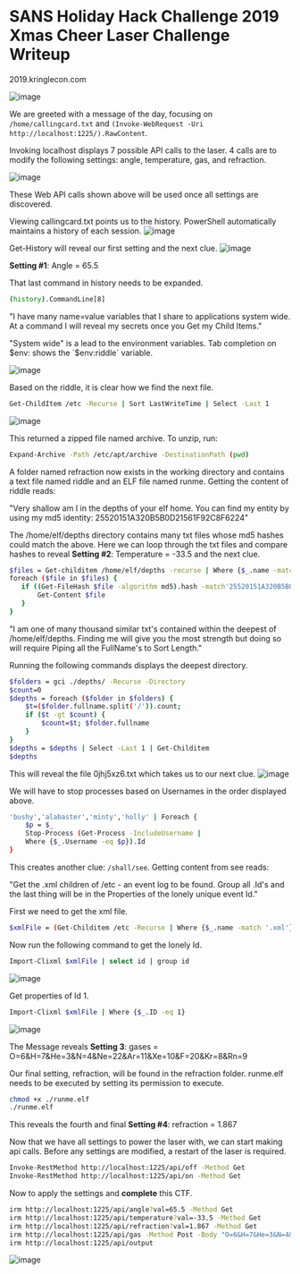 # SANS Holiday Hack Challenge 2019 Xmas Cheer Laser Challenge Writeup
2019.kringlecon.com

![image](https://user-images.githubusercontent.com/54376366/70858214-19df3e80-1ebb-11ea-8b3f-c229510aa309.png)

We are greeted with a message of the day, focusing on `/home/callingcard.txt` and `(Invoke-WebRequest -Uri http://localhost:1225/).RawContent`.

Invoking localhost displays 7 possible API calls to the laser. 4 calls are to modify the following settings: angle, temperature, gas, and refraction.

![image](https://user-images.githubusercontent.com/54376366/70858279-7727bf80-1ebc-11ea-8ea2-f0ba040596fb.png)

These Web API calls shown above will be used once all settings are discovered.

Viewing callingcard.txt points us to the history. PowerShell automatically maintains a history of each session. 
![image](https://user-images.githubusercontent.com/54376366/70858330-5a3fbc00-1ebd-11ea-9acb-475440b49257.png)

Get-History will reveal our first setting and the next clue.
![image](https://user-images.githubusercontent.com/54376366/70858379-5eb8a480-1ebe-11ea-9501-a8e2b9acf9ab.png)

**Setting #1**: Angle = 65.5

That last command in history needs to be expanded.
```sh
(history).CommandLine[8]
```
"I have many name=value variables that I share to applications system wide. At a command I will reveal my secrets once you Get my Child Items."


"System wide" is a lead to the environment variables. Tab completion on $env: shows the `$env:riddle` variable.

![image](https://user-images.githubusercontent.com/54376366/70858555-3aaa9280-1ec1-11ea-8ed1-bef2b2675f53.png)

Based on the riddle, it is clear how we find the next file.
```sh
Get-ChildItem /etc -Recurse | Sort LastWriteTime | Select -Last 1
```
![image](https://user-images.githubusercontent.com/54376366/70858647-0d5ee400-1ec3-11ea-97db-077a7eddfab7.png)

This returned a zipped file named archive. To unzip, run: 
```sh
Expand-Archive -Path /etc/apt/archive -DestinationPath (pwd)
```
A folder named refraction now exists in the working directory and contains a text file named riddle and an ELF file named runme. Getting the content of riddle reads:

"Very shallow am I in the depths of your elf home. You can find my entity by using my md5 identity: 25520151A320B5B0D21561F92C8F6224"


The /home/elf/depths directory contains many txt files whose md5 hashes could match the above. Here we can loop through the txt files and compare hashes to reveal **Setting #2**: Temperature = -33.5 and the next clue.
 ```sh
$files = Get-childitem /home/elf/depths -recurse | Where {$_.name -match '.txt'}
foreach ($file in $files) {
    if ((Get-FileHash $file -algorithm md5).hash -match'25520151A320B5B0D21561F92C8F6224' ) {
        Get-Content $file
    }
}
```

"I am one of many thousand similar txt's contained within the deepest of /home/elf/depths. Finding me will give you the most strength but doing so will require Piping all the FullName's to Sort Length."


Running the following commands displays the deepest directory.
```sh
$folders = gci ./depths/ -Recurse -Directory                                        
$count=0
$depths = foreach ($folder in $folders) {
    $t=($folder.fullname.split('/')).count;
    if ($t -gt $count) {
        $count=$t; $folder.fullname
    }
}
$depths = $depths | Select -Last 1 | Get-Childitem
$depths
```
This will reveal the file 0jhj5xz6.txt which takes us to our next clue.
![image](https://user-images.githubusercontent.com/54376366/70858928-261dc880-1ec8-11ea-9665-d2aaf753b896.png)

We will have to stop processes based on Usernames in the order displayed above.
```sh
'bushy','alabaster','minty','holly' | Foreach {
    $p = $_
    Stop-Process (Get-Process -IncludeUsername | 
    Where {$_.Username -eq $p}).Id
}
```

This creates another clue: `/shall/see`. Getting content from see reads:

"Get the .xml children of /etc - an event log to be found. Group all .Id's and the last thing will be in the Properties of the lonely unique event Id."

First we need to get the xml file.
```sh
$xmlFile = (Get-Childitem /etc -Recurse | Where {$_.name -match '.xml'})
```
Now run the following command to get the lonely Id.
```sh
Import-Clixml $xmlFile | select id | group id
```
![image](https://user-images.githubusercontent.com/54376366/70859011-ca543f00-1ec9-11ea-9403-43da88738b81.png)

Get properties of Id 1.
```sh
Import-Clixml $xmlFile | Where {$_.ID -eq 1}
```
![image](https://user-images.githubusercontent.com/54376366/70859028-25863180-1eca-11ea-89aa-ad7e726aff02.png)

The Message reveals **Setting 3**: gases = O=6&H=7&He=3&N=4&Ne=22&Ar=11&Xe=10&F=20&Kr=8&Rn=9

Our final setting, refraction, will be found in the refraction folder. runme.elf needs to be executed by setting its permission to execute.
```sh
chmod +x ./runme.elf
./runme.elf
```

This reveals the fourth and final **Setting #4**: refraction = 1.867


Now that we have all settings to power the laser with, we can start making api calls.
Before any settings are modified, a restart of the laser is required.
```sh
Invoke-RestMethod http://localhost:1225/api/off -Method Get
Invoke-RestMethod http://localhost:1225/api/on -Method Get
```

Now to apply the settings and **complete** this CTF.
```sh
irm http://localhost:1225/api/angle?val=65.5 -Method Get
irm http://localhost:1225/api/temperature?val=-33.5 -Method Get
irm http://localhost:1225/api/refraction?val=1.867 -Method Get
irm http://localhost:1225/api/gas -Method Post -Body "O=6&H=7&He=3&N=4&Ne=22&Ar=11&Xe=10&F=20&Kr=8&Rn=9"
irm http://localhost:1225/api/output
```


![image](https://user-images.githubusercontent.com/54376366/70859238-ccb89800-1ecd-11ea-9729-c4011b559819.png)
